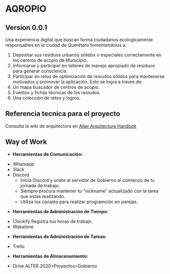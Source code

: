 
# AQROPIO
## Version 0.0.1
Una experiencia digital que buscan forma ciudadanos ecologicamente responsables en la ciudad de Querétaro fomentandolos a:
1. Depositar sus residuos urbanos sólidos o especiales correctamente en los centros de acopio de Municipio.
2. Informarse y participar en talleres de manejo apropiado de residuos para generar consciencia.
3. Participar en retos de optimización de resiudos sólidos para mantenerse motivados y promover la aplicación.
Esto se logra a traves de:
1. Un mapa buscador de centros de acopio.
2. Eventos y fichas técnicas de los resiudos.
3. Una colección de retos y logros.



## Referencia tecnica para el proyecto
Consulta la wiki de arquitectura en [Alter Arquitecture Handook](http://altermx.website/index.php/Arquitectura_Gobierno)

## Way of Work

- **Herramientas de Comunicación:**
 * Whatsapp
 * Slack
 * Discord
	* Inicia Discord y unete al servidor de Gobierno al comienzo de tu jornada de trabajo.
	* Siempre procura mantener tu "nickname" actualizado con la tarea que estas realizando.
	* Utiliza los canales para realizar programción en parejas.

- **Herramientas de Administración de Tiempo:**
 * Clockify
 Registra tus horas de trabajo.
 * Wakatime

- **Herramientas de Administración de Tareas:**
 * Trello

- **Herramientas de Almacenamiento:**
 * Drive ALTER 2020>Proyectos>Gobierno
